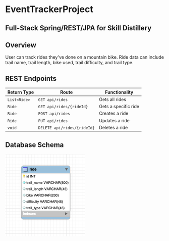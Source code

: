 # EventTrackerProject

## Full-Stack Spring/REST/JPA for Skill Distillery

## Overview
User can track rides they've done on a mountain bike. Ride data can include trail name, trail length, bike used, trail difficulty, and trail type.

## REST Endpoints
| Return Type        | Route           | Functionality  |
| ------------- |-------------| -----|
| `List<Ride>`     | `GET api/rides` | Gets all rides |
| `Ride`      | `GET api/rides/{rideId}`      |   Gets a specific ride |
| `Ride` | `POST api/rides`      |    Creates a ride |
| `Ride` | `PUT api/rides`      |    Updates a ride |
| `void` | `DELETE api/rides/{rideId}`      |    Deletes a ride |

## Database Schema
![database schema](images/rideSchema.png)
